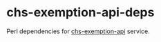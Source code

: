 # chs-exemption-api-deps

Perl dependencies for [chs-exemption-api](https://github.com/companieshouse/chs-exemption-api) service.

